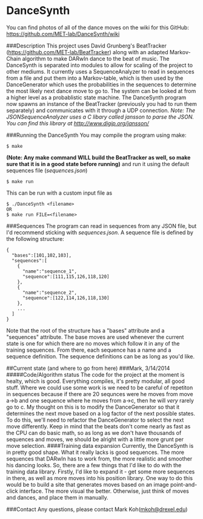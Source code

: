 DanceSynth
==========

You can find photos of all of the dance moves on the wiki for this GitHub: https://github.com/MET-lab/DanceSynth/wiki

###Description
  This project uses David Grunberg's BeatTracker (https://github.com/MET-lab/BeatTracker) along with an adapted Markov-Chain algorithm to make DARwIn dance to the beat of music.  The DanceSynth is separated into modules to allow for scaling of the project to other mediums. 
  It currently uses a SequenceAnalyzer to read in sequences from a file and put them into a Markov-table, which is then used by the DanceGenerator which uses the probabilities in the sequences to determine the most likely next dance move to go to.  The system can be looked at from a higher level as a probablistic state machine.  The DanceSynth program now spawns an instance of the BeatTracker (previously you had to run them separately) and communicates with it through a UDP connection.
  *Note: The JSONSequenceAnalyzer uses a C libary called jansson to parse the JSON.  You can find this library at http://www.digip.org/jansson/*
  

###Running the DanceSynth
You may compile the program using make:
```
$ make
```
**(Note: Any make command WILL build the BeatTracker as well, so make sure that it is in a good state before running)**
and run it using the default sequences file (*sequences.json*)
```
$ make run
```
This can be run with a custom input file as
```
$ ./DanceSynth <filename>
OR
$ make run FILE=<filename>
```

###Sequences
The program can read in sequences from any JSON file, but I'd recommend sticking with *sequences.json*.  A sequence file is defined by the following structure:
```
{
  "bases":[101,102,103],
  "sequences":[
    {
      "name":"sequence_1",
      "sequence":[111,115,126,118,120]
    },
    {
      "name":"sequence_2",
      "sequence":[122,114,126,118,130]
    },
    ...
  ]
}
```
Note that the root of the structure has a "bases" attribute and a "sequences" attribute.  The base moves are used whenever the current state is one for which there are no moves which follow it in any of the training sequences.
From there, each sequence has a name and a sequence definition.  The sequence definitions can be as long as you'd like.

##Current state (and where to go from here)
###Mark, 3/14/2014
#####Code/Algorithm status
  The code for the project at the moment is healty, which is good. Everything compiles, it's pretty modular, all good stuff.  Where we could use some work is we need to be careful of repetiton in sequences because if there are 20 sequnces were he moves from move a->b and one sequence where he moves from a->c, then he will *very* rarely go to c.  My thought on this is to modify the DanceGenerator so that it determines the next move based on a log factor of the next possible states.  To do this, we'll need to refactor the DanceGenerator to select the next move differently.  Keep in mind that the beats don't come nearly as fast as the CPU can do basic math, so as long as we don't have thousands of sequences and moves, we should be alright with a little more grunt per move selection.
####Training data expansion
Currently, the DanceSynth is in pretty good shape.  What it really lacks is good sequences.  The more sequences that DARwIn has to work from, the more realistic and smoother his dancing looks. So, there are a few things that I'd like to do with the training data library.  Firstly, I'd like to expand it - get some more sequences in there, as well as more moves into his position library.  One way to do this would be to build a site that generates moves based on an image point-and-click interface.  The more visual the better.  Otherwise, just think of moves and dances, and place them in manually.

###Contact
Any questions, please contact Mark Koh(mkoh@drexel.edu)
